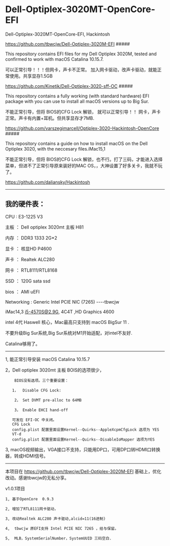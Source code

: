 # Dell-Optiplex-3020MT-OpenCore-EFI
Dell-Optiplex-3020MT-OpenCore-EFI, Hackintosh



https://github.com/tbwcjw/Dell-Optiplex-3020M-EFI         #####

This repository contains EFI files for my Dell Optiplex 3020M, tested and confirmed to work with macOS Catalina 10.15.7.

可以正常引导！！！但网卡，声卡不正常。 加入网卡驱动，改声卡驱动，就能正常使用。共享显存1.5GB


https://github.com/Kinetik/Dell-Optiplex-3020-sff-OC   #####

This repository contains a fully working (with standard hardware) EFI package with you can use to install all macOS versions up to Big Sur.

不能正常引导，但将 BIOS的CFG Lock 解锁， 就可以正常引导！！ 网卡，声卡正常。声卡有内置+耳机。但共享显存才7MB.

https://github.com/varszegimarcell/Optiplex-3020-Hackintosh-OpenCore         #####

This repository contains a guide on how to install macOS on the Dell Optiplex 3020, with the neccesary files.iMac15,1

不能正常引导，但将 BIOS的CFG Lock 解锁，也不行。打了三码，才能进入选择菜单，但进不了正常引导原来装好的MAC OS，，大神设置了好多关卡，我就不玩了。

https://github.com/daliansky/Hackintosh

-------------------------------------------------------------------

## 我的硬件表：

CPU  :  E3-1225 V3

主板 ：  Dell optiplex 3020mt 主板    H81  

内存  ： DDR3 1333 2G*2

显卡 ：  核显HD P4600

声卡 ：  Realtek ALC280 

网卡 ：  RTL8111/RTL8168

SSD  ：  120G sata ssd

bios ：  AMI uEFI

Networking : Generic Intel PCIE NIC (7265) ----tbwcjw

iMac14,3 i5-4570S@2.9G, 4C4T ,HD Graphics 4600

intel 4代 Haswell 核心，Mac最高只支持到 macOS BigSur 11 .

不要升级Big Sur系统,Big Sur系统对M1开始适配，对intel不友好.

Catalina够用了。

-------------------------------------------------------------------

1, 能正常引导安装 macOS Catalina 10.15.7

2，Dell optiplex 3020mt 主板 BOIS的选项很少， 

        BIOS没有选项。三个重要设置：

       1，  Disable CFG Lock:

        2， Set DVMT pre-alloc to 64MB

        3， Enable EHCI hand-off
    
       可发在 EFI-OC 中关闭。
       CFG Lock
       config.plist 配置里面设置Kernel--Quirks--AppleXcpmCfgLock 选项为 YES
       VT-d
       config.plist 配置里面设置Kernel--Quirks--DisableIoMapper 选项为YES

3, macOS视频输出，VGA接口不支持，只能用DP口，可用DP口转HDMI口转换器，转成HDMI信号。



-------------------------------------------------------------------

本项目在 https://github.com/tbwcjw/Dell-Optiplex-3020M-EFI  基础上，优化改动。感谢tbwcjw的无私分享。


v1.0.1项目

    1, 基于OpenCore  0.9.3
    
    2, 增加了RTL8111网卡驱动，  

    3, 改动Realtek ALC280 声卡驱动,alcid=11(16进制) 

    4,  tbwcjw 原EFI支持 Intel PCIE NIC 7265 ，给与保留。

    5,  MLB，SystemSerialNumber，SystemUUID 三码空白.
      








